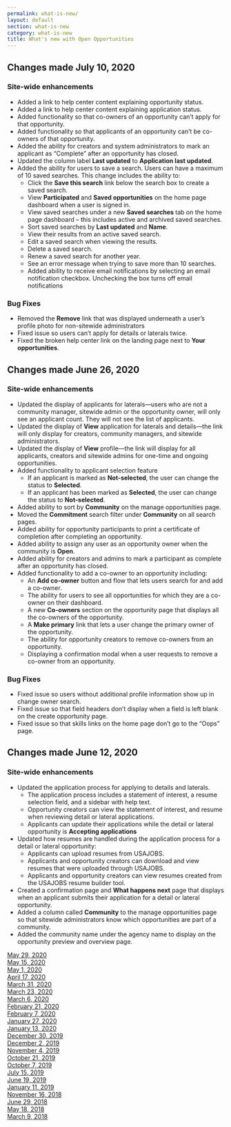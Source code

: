 ```yaml
---
permalink: what-is-new/
layout: default
section: what-is-new
category: what-is-new
title: What's new with Open Opportunities
---
```


## Changes made July 10, 2020
### Site-wide enhancements

* Added a link to help center content explaining opportunity status.
* Added a link to help center content explaining application status.
* Added functionality so that co-owners of an opportunity can’t apply for that opportunity.
* Added functionality so that applicants of an opportunity can’t be co-owners of that opportunity.
* Added the ability for creators and system administrators to mark an applicant as “Complete” after an opportunity has closed.
* Updated the column label **Last updated** to **Application last updated**.
* Added the ability for users to save a search. Users can have a maximum of 10 saved searches. This change includes the ability to:
  * Click the **Save this search** link below the search box to create a saved search.
  * View **Participated** and **Saved opportunities** on the home page dashboard when a user is signed in.
  * View saved searches under a new **Saved searches** tab on the home page dashboard – this includes active and archived saved searches.
  * Sort saved searches by **Last updated** and **Name**.
  * View their results from an active saved search.
  * Edit a saved search when viewing the results.
  * Delete a saved search.
  * Renew a saved search for another year.
  * See an error message when trying to save more than 10 searches.
  * Added ability to receive email notifications by selecting an email notification checkbox. Unchecking the box turns off email notifications

### Bug Fixes

* Removed the **Remove** link that was displayed underneath a user’s profile photo for non-sitewide administrators
* Fixed issue so users can’t apply for details or laterals twice.
* Fixed the broken help center link on the landing page next to **Your opportunities**.

## Changes made June 26, 2020
### Site-wide enhancements

* Updated the display of applicants for laterals—users who are not a community manager, sitewide admin or the opportunity owner, will only see an applicant count. They will not see the list of applicants.
* Updated the display of **View** application for laterals and details—the link will only display for creators, community managers, and sitewide administrators.
* Updated the display of **View** profile—the link will display for all applicants, creators and sitewide admins for one-time and ongoing opportunities.
* Added functionality to applicant selection feature
  * If an applicant is marked as **Not-selected**, the user can change the status to **Selected**.
  * If an applicant has been marked as **Selected**, the user can change the status to **Not-selected**.
* Added ability to sort by **Community** on the manage opportunities page.
* Moved the **Commitment** search filter under **Community** on all search pages.
* Added ability for opportunity participants to print a certificate of completion after completing an opportunity.
* Added ability to assign any user as an opportunity owner when the community is **Open**.
* Added ability for creators and admins to mark a participant as complete after an opportunity has closed.
* Added functionality to add a co-owner to an opportunity including:
  * An **Add co-owner** button and flow that lets users search for and add a co-owner.
  * The ability for users to see all opportunities for which they are a co-owner on their dashboard.
  * A new **Co-owners** section on the opportunity page that displays all the co-owners of the opportunity.
  * A **Make primary** link that lets a user change the primary owner of the opportunity.
  * The ability for opportunity creators to remove co-owners from an opportunity. 
  * Displaying a confirmation modal when a user requests to remove a co-owner from an opportunity.

### Bug Fixes

* Fixed issue so users without additional profile information show up in change owner search.
* Fixed issue so that field headers don’t display when a field is left blank on the create opportunity page.
* Fixed issue so that skills links on the home page don’t go to the “Oops” page.


## Changes made June 12, 2020
### Site-wide enhancements

* Updated the application process for applying to details and laterals. 
  * The application process includes a statement of interest, a resume selection field, and a sidebar with help text.
  * Opportunity creators can view the statement of interest, and resume when reviewing detail or lateral applications.
  * Applicants can update their applications while the detail or lateral opportunity is **Accepting applications**
* Updated how resumes are handled during the application process for a detail or lateral opportunity:
  * Applicants can upload resumes from USAJOBS.
  * Applicants and opportunity creators can download and view resumes that were uploaded through USAJOBS.
  * Applicants and opportunity creators can view resumes created from the USAJOBS resume builder tool.
* Created a confirmation page and **What happens next** page that displays when an applicant submits their application for a detail or lateral opportunity.
* Added a column called **Community** to the manage opportunities page so that sitewide administrators know which opportunities are part of a community.
* Added the community name under the agency name to display on the opportunity preview and overview page. 

[May 29, 2020](may-29-2020)  
[May 15, 2020](may-15-2020)  
[May 1, 2020](may-01-2020)  
[April 17, 2020](apr-17-2020)  
[March 31, 2020](mar-31-2020)  
[March 23, 2020](mar-23-2020)  
[March 6, 2020](mar-06-2020)  
[February 21, 2020](feb-21-2020)  
[February 7, 2020](feb-07-2020/)  
[January 27, 2020](jan-27-2020/)  
[January 13, 2020](jan-13-2020/)  
[December 30, 2019](dec-30-2019/)  
[December 2, 2019](dec-02-2019/)  
[November 4, 2019](nov-04-2019/)  
[October 21, 2019](oct-21-2019/)  
[October 7, 2019](oct-07-2019/)  
[July 15, 2019](jul-15-2019/)  
[June 19, 2019](june-19-2019/)  
[January 11, 2019](jan-11-2019/)  
[November 16, 2018](nov-16-2018/)  
[June 29, 2018](june-29-2018/)  
[May 18, 2018](may-18-2018/)  
[March 9, 2018](mar-09-2018/)  
